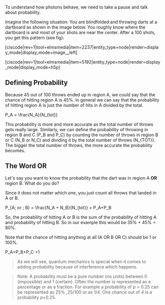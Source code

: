 To understand how photons behave, we need to take a pause and talk about probability.

Imagine the following situation: You are blindfolded and throwing darts at a dartboard as shown in the image below. You roughly know where the dartboard is and most of your shots are near the center. After a 100 shots, you get this pattern (see fig):

[ciscode|rev=1|tool=elmsmedia|item=2237|entity_type=node|render=display_mode|display_mode=image__left]

[ciscode|rev=1|tool=elmsmedia|item=5192|entity_type=node|render=display_mode|display_mode=h5p]

## Defining Probability

Because 45 out of 100 throws ended up in region A, we could say that the chance of hitting region A is 45%. In general we can say that the probability of hitting region A is just the number of hits in A divided by the total.

<lrn-math>P_A = \frac{N_A}{N_{tot}}</lrn-math>

This probability is more and more accurate as the total number of throws gets really large. Similarly, we can define the probability of throwing in region B and C (<lrn-math>P_B</lrn-math> and <lrn-math>P_C</lrn-math>) by counting the number of throws in region B or C (<lrn-math>N_B</lrn-math> or <lrn-math>N_C</lrn-math>) and dividing it by the total number of throws (<lrn-math>N_{TOT}</lrn-math>). The bigger the total number of throws, the more accurate the probability becomes.

## The Word OR

Let's say you want to know the probability that the dart was in region A **OR** region B. What do you do?

Since it does not matter which one, you just count all throws that landed in A or B.

<lrn-math>P_{A\; or \; B} = \frac{N_A + N_B}{N_{tot}} = P_A+P_B</lrn-math>

So, the probability of hitting A or B is the sum of the probability of hitting A and probability of hitting B. So in our example this would be 35% + 45% = 80%.

Note that the chance of hitting anything at all (A OR B OR C) should be 1 or 100%.

<lrn-math>P_A+P_B+P_C =1</lrn-math>

> As we will see, quantum mechanics is special when it comes to adding probability because of interference which happens.

> Note: A probability must be a pure number (no units) between 0 (impossible) and 1 (certain). Often the number is represented as a percentage or as a fraction. For example a probability of p = 0.25 can be represented as 25% ,25/100 or as 1/4. One chance out of 4 is a probability p=0.25.